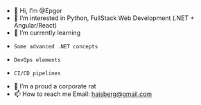 - 👋 Hi, I’m @Epgor
- 👀 I’m interested in Python, FullStack Web Development (.NET + Angular/React)
- 🌱 I’m currently learning
-     Some advanced .NET concepts
-     DevOps elements
-     CI/CD pipelines
- 💞️ I’m a proud  a corporate rat
- 📫 How to reach me 
      Email: hajsberg@gmail.com

<!---
Epgor/Epgor is a ✨ special ✨ repository because its `README.md` (this file) appears on your GitHub profile.
You can click the Preview link to take a look at your changes.
--->
